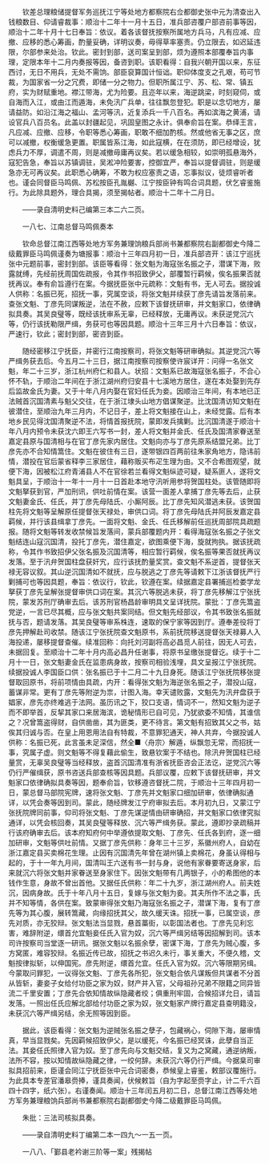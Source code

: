 <!-- { "loadSidebar": true } -->
　　钦差总理粮储提督军务巡抚江宁等处地方都察院右佥都御史张中元为清查出入钱粮数目、仰请睿裁事：顺治十二年十一月十五日，准兵部咨覆户部咨前事等因，顺治十二年十月十七日奉旨：依议。着各该督抚按察所属地方兵马，凡有应减、应撤、应移的悉心筹画，酌量妥确，详明议奏，毋得草率塞责。仍立限去，如迟延违限，尔部参来处治。钦此。密封到部，送司案呈到部，烦为遵照本部覆奉旨内事理，定限本年十二月内奏报等因，备咨到职。该职看得：自我兴朝开国以来，东征西讨，无日不用兵，无处不需饷。部臣裒算国计恒诎。职仰体度支之孔艰，苟可节裁，为国家省一分之冗费，即储一分之物力。但职所属江宁、苏、松、常、镇五府，实为财赋重地。襟江带海，尤为险要。且迩年以来，海逆跳梁，时刻窥伺，或自海而入江，或由江而遁海，未免汛广兵单，往往飘忽登犯。职是以念切地方，屡请益防。如沿江海之福山、孟河等汛，近复添兵一千八百名。再如滨海之黄浦，请设官兵八百员名。此盖以封疆起见，巩固皇图之永计。俱奉俞旨在案。恭绎王言，凡应减、应撤、应移，令职等悉心筹画，职敢不细加酌核。然或他省无事之区，庶可以减撤，权衡缓急更置。职属皆系江海，如此寇横，在在须防，即已经增设，犹虑兵力不厚，调遣不周，则是减撤毋庸再议矣。若以缓急相较，如崇明孤悬海外，寇犯告急，奉旨以苏镇调驻，吴淞冲险要害，控御宜严，奉旨以提督调驻，则是缓急亦无可再议矣。此职悉心确筹，不敢为权应塞责之语，忘事拟议，徒烦睿听者也。谨会同督臣马鸣佩、苏松按臣孔胤樾、江宁按臣钟有鸣合词具题，伏乞睿鉴施行。为此除具题外，理合具揭，须至揭帖者。顺治十二年十二月日。

　　——录自清明史料己编第三本二六二页。

　　一八七、江南总督马鸣佩奏本

　　钦命总督江南江西等处地方军务兼理饷粮兵部尚书兼都察院右副都御史今降二级戴罪臣马鸣佩谨奏为塘报事：顺治十三年四月初一日，准兵部咨开：该江宁巡抚张中元题前事，密封到部。该臣等看得：张文魁为海寇张名振之子，潜谋下海，败露就缚，先经前抚周国佐疏报，令其作书招致伊父，部覆暂行羁候，俟名振果否就抚再议。奉有俞旨遵行在案。今据抚臣张中元疏称：文魁有书，无人可去。据投诚人供称：名振已死，招抚一事，究属空谈，将张文魁并续获丁彦先请旨发落前来。查张文魁、丁彦先同谋叛逆，法在不赦，应敕下该督抚研审，并文魁家口，依律确拟具奏。其吴良璧等，既经该抚审系无辜，已经释放，无庸再议。未获逆党沉六等，仍行该抚勒限严缉，务获可也等因具题。顺治十三年三月十六日奉旨：依议，严速行，钦此；密封到部，密咨到臣。

　　随经密移江宁抚臣，并密行江南按察司，将张文魁等研审确拟。其逆党沉六等严缉务获去后。今五月二十三日，据江南按察司按察使许宸详开：问得一名张文魁，年二十三岁，浙江杭州府仁和县人。状招：文魁系已故海寇张名振子，不合心怀不轨，于顺治二年间在于浙江湖州府归安县十七溪地方居住，遂在本处娶到先存后监故金氏为妻。又于十年八月内娶在官妇任氏为妾。因顺治三年间，有本地已正法贼首沉国清素与魁父交往，在于浙江埭头山地方倡谋聚逆。比沈国清访知文魁在彼潜住，至顺治九年三月内，不记日子，差上将文魁接在山上，未经觉露。后有本地乡民见得沈国清聚逆不法，将情首报抚院，蒙即发兵擒剿。比沉国清遂于顺治十年八月内预令未获沈六即王六写书一封，差人将文魁并金氏、任氏及国清家眷送至嘉定县原与国清相与在官丁彦先家内居住。文魁向亦与丁彦先原系结盟兄弟。比丁彦先亦不合知情篙住。文魁在彼住有三日，遂带银四百两前往朱家角地方，隐讳前情，潜投在官后蒙省释李三家居住，藉称贩买布疋生理为由。又不合希图观望，就便下海，因被松江府青浦县人不在官徐若兰看得文魁纵迹可疑，疑系匪人，遂将文魁具呈，于顺治十一年十一月十一日首赴本地守汛听用参将贺国柱处。该管随即将文魁拏获到官，严加刑讯，供吐前情在案。该营一面差人拿捕丁彦先等去后，止获文魁妻金氏、任氏，并丁彦先母陆氏、小厮阿辰。比丁彦先知风潜逃未获。该贺国柱先将文魁等呈解原任提督张天禄处，审供口词。将丁彦先母陆氏并阿辰发嘉定县羁候，并行该县缉拿丁彦先。一面将文魁、金氏、任氏移解前任巡抚周部院具疏题报。随将文魁等转发收禁候旨发落间，蒙兵部覆题内开：看得海寇张名振之子张文魁结连山寇沉国清，投托丁彦先，潜住嘉定，欲图乘便下海，旋就拘执。据该抚疏称，令其作书致招伊父张名振及沉国清等，相应暂行羁候，俟名振等果否就抚再议发落。至于汛弁贺国柱盘获奸宄，应行该抚酌量奖赏。查文魁不系逆首，提督张天禄无容议叙。其山逆沉国清如不就抚，应与脱逃之丁彦先等请敕下江浙该督抚严行剿捕可也等因具题，奉旨：依议行，钦此，钦遵在案。续据嘉定县署捕巡检娄学龙拏获丁彦先呈解张提督审供口词在案。其沉六等脱逃未获，将丁彦先移解江宁张抚院，蒙发苏刑厅确审去后。该苏刑官杨昌龄审明具文呈详抚院。蒙批：丁彦先篙盗党逆，一言已尽其概，应与张文魁共案同结。但文魁先经部议，令其书致张名振就抚与否，题请发落。其吴良璧等审系株连，速取的保宁家等因到厅。遵奉差役将丁彦先押解赴司收禁。随该江宁张抚院查文魁原书，系前抚院移送提督张天禄募人入海投递，屡移提督查催。续准回称：向托刘河副将高必昌觅人前往，因无人可去，未据回复。至顺治十二年十月内高必昌升任谢事，将原书呈缴张提督讫。续于十二月十一日，张文魁妻金氏在监患病身故，按察司相验浅埋，具文呈报江宁张抚院。续据投诚人李国臣口供：张名振已于十二月二十九日身死。随该江宁张抚院移张提督取回原书，将前项情由具疏，内开：看得张文魁为海逆张名振之子，潜投山寇，蓄谋非常。更有丁彦先等附逆为祟，计图入海。幸天谴败露，文魁先为汛弁盘获于娼家，彦先亦终难逃于法网。虽历讯之下，狡口支语，情词不一，然知文魁为逆子而不即举首，反挈其家口来居海滨，诡秘情形已自可见，乃犹欲委不知情，其谁信之？况曾篙盗得财，自供凿凿，其为匪类，更不待言。第文魁有招致其父之书，姑俟其归诚与否。在皇上用恩用法自有特裁，不意罪犯通天，神人共弃，今据投诚人供称：名振已死，此言虽未足深信，然全■〈舟宗〉解遁，纵飘忽无常，而招抚一事，究属子虚。则文魁等不得复藉此偷生，致悬钦案于不结也。除汛弁贺国柱已经量赏，无辜吴良璧等当经释放，盗首沉国清准有浙省抚臣咨会正法讫，逆党沉六等仍行严催缉获，原书咨送兵部查核等因具题。兵部议覆，应敕下该督抚研审，并文魁家口依律确拟具奏等因，题奉俞旨，钦移遵咨督抚二院，于顺治十三年四月初一日，蒙总督马部院宪牌，速将张文魁、丁彦先并文魁家口细加研审，依律确拟通详，以凭会奏等因到司。蒙此，随经牌发江宁府审拟去后。本月初九日，又蒙江宁张抚院牌同前事，仰司将张文魁、丁彦先谋逆情由研审确招，并文魁家口依律究拟通详，以凭会核回奏，其吴良璧等释放、沉六等严缉务获。蒙此，遵即抄录疏稿并行该府确审去后。该本府知府何中举遵依提取文魁、丁彦先、任氏各到府，逐一细加研审，文魁等供吐前情。又据丁彦先供称：身年三十三岁，系徽州府人，自幼在浙江嘉定县买卖棉花生理。止因有沉国清先年曾在湖州镇上卖棉花，身虽认得相与起的，于十一年九月间，国清叫王六送有书一封与身，说他有家眷要寄送身家，后来就沉六将张文魁并家眷送至身家住下。因张文魁带有几两银子，小的希图他的本钱作生意，身故不曾出首他。又据任氏供称：年二十九岁，浙江湖州府人。前夫姓沉，因病身故。氏于十年八月十五日，复嫁与张文魁为妾。其夫所作不法之事，氏并不知等情，各供在案。致蒙审得张文魁乃海寇张名振之子，潜谋下海，复有丁彦先等为其心腹，展转篙藏，向缘招抚其父，故久缓天诛。招抚一事，已属空谈，彦先对质，亦无狡辩。张文魁法当显戮，悬首藁街，以彰国法者也。丁彦先见利忘害，难辞附逆，缳首允宜魁妾任氏入官为奴，沉六等严缉另结等因招解到司。该本司许按察司当堂逐一研讯。据张文魁以名振余孽，密谋下海，丁彦先为贼心腹，多方窝匿，难容狡辩。名振近传已故，招抚之书迟久未行，事关重大，不便久稽，文魁按律拟斩，以伸国宪。彦先附逆，缳首允宜。任氏入官为奴。沉六等限期另缉。今蒙取问罪犯，一议得张文魁、丁彦先各所犯，张文魁合依凡谋叛但共谋者不分首从皆斩，妻妾子女给付功臣之家为奴，财产并入官，父母祖孙兄弟不限籍之同异皆流二千里安置；丁彦先合依知情故纵隐藏者绞；俱重刑牢固，合候招详允日，请旨发落。一照出任氏应解北部给付功臣之家为奴，张文魁家产牌行嘉定县查明籍没，未获沉六等严缉另结，余无照等因到臣。

　　据此，该臣看得：张文魁为逆贼张名振之孽子，包藏祸心，伺隙下海，屡审情真，早当显戮矣。先因羁候招致伊父，是以缓死，今名振已经冥诛，此孽自当正法。其妾任氏照律入官为奴。至丁彦先向与文魁交结，复又为之窝藏，通逆纳叛，法所不容，按以知情故纵隐藏之律，一绞何辞。未获沉六等仍行严缉。今据臬司审拟具招前来，臣谨会同江宁抚臣张中元合词密奏，恭候皇上睿鉴，敕部议覆施行。为此具本专差官潘皋赍捧，谨具奏闻，伏候敕旨（自为字起至赍字止，计二千六百四十四字，纸六张）。右谨奏闻。顺治十三年闰五月初二日，总督江南江西等处地方军务兼理粮饷兵部尚书兼都察院右副都御史今降二级戴罪臣马鸣佩。

　　朱批：三法司核拟具奏。

　　——录自清明史料丁编第二本一四九～一五一页。

　　一八八、「鄞县老衿谢三阶等一案」残揭帖


